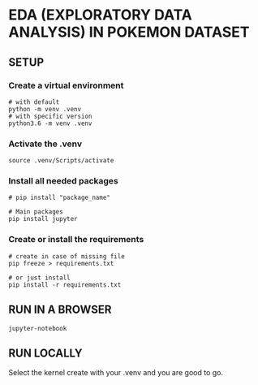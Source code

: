 # EDA (EXPLORATORY DATA ANALYSIS) IN POKEMON DATASET

## SETUP

### Create a virtual environment

```shell
# with default
python -m venv .venv
# with specific version
python3.6 -m venv .venv
```

### Activate the .venv

```shell
source .venv/Scripts/activate
```

### Install all needed packages

```shell
# pip install "package_name"

# Main packages
pip install jupyter
```

### Create or install the requirements

```shell
# create in case of missing file
pip freeze > requirements.txt

# or just install
pip install -r requirements.txt
```

## RUN IN A BROWSER

```shell
jupyter-notebook
```

## RUN LOCALLY

Select the kernel create with your .venv and you are good to go.

